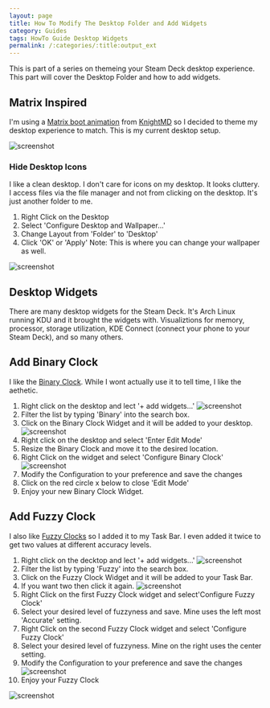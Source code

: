 ```yaml
---
layout: page
title: How To Modify The Desktop Folder and Add Widgets
category: Guides
tags: HowTo Guide Desktop Widgets
permalink: /:categories/:title:output_ext
---
```


This is part of a series on themeing your Steam Deck desktop experience.  This part will cover the Desktop Folder and how to add widgets.

## Matrix Inspired

I'm using a [Matrix boot animation](https://steamdeckrepo.com/post/PBVwP/the_matrix_intro_by_knightmd) from [KnightMD](https://steamdeckrepo.com/user/71) so I decided to theme my desktop experience to match.  This is my current desktop setup.

![screenshot](../media/desktop_matrix.png)  

### Hide Desktop Icons

I like a clean desktop.  I don't care for icons on my desktop.  It looks cluttery.   I access files via the file manager and not from clicking on the desktop.  It's just another folder to me.

1. Right Click on the Desktop
2. Select 'Configure Desktop and Wallpaper...'
3. Change Layout from 'Folder' to 'Desktop'
4. Click 'OK' or 'Apply'
Note: This is where you can change your wallpaper as well.

![screenshot](../media/desktop_folder.png)  

## Desktop Widgets

There are many desktop widgets for the Steam Deck.  It's Arch Linux running KDU and it brought the widgets with.  Visualiztions for memory, processor, storage utilization, KDE Connect (connect your phone to your Steam Deck), and so many others.

## Add Binary Clock

I like the [Binary Clock](https://en.wikipedia.org/wiki/Binary_clock).  While I wont actually use it to tell time, I like the aethetic.

1. Right click on the desktop and lect '+ add widgets...'
![screenshot](../media/add_widget_desktop.png)
2. Filter the list by typing 'Binary' into the search box.
3. Click on the Binary Clock Widget and it will be added to your desktop.
![screenshot](../media/widget_binary_clock.png)  
4. Right click on the desktop and select 'Enter Edit Mode'
5. Resize the Binary Clock and move it to the desired location.
6. Right Click on the widget and select 'Configure Binary Clock'
![screenshot](../media/widget_binary_clock_resize.png)
7. Modify the Configuration to your preference and save the changes
8. Click on the red circle x below to close 'Edit Mode'
9. Enjoy your new Binary Clock Widget.

## Add Fuzzy Clock

I also like [Fuzzy Clocks](https://en.wikipedia.org/wiki/Fuzzy_logic) so I added it to my Task Bar.  I even added it twice to get two values at different accuracy levels.

1. Right click on the decktop and lect '+ add widgets...'
![screenshot](../media/add_widget_taskbar.png)
2. Filter the list by typing 'Fuzzy' into the search box.
3. Click on the Fuzzy Clock Widget and it will be added to your Task Bar.
4. If you want two then click it again.
![screenshot](../media/widget_fuzzy_clock.png)  
5. Right Click on the first Fuzzy Clock widget and select'Configure Fuzzy Clock'
6. Select your desired level of fuzzyness and save.
Mine uses the left most 'Accurate' setting.
7. Right Click on the second Fuzzy Clock widget and select 'Configure Fuzzy Clock'
8. Select your desired level of fuzzyness.
Mine on the right uses the center setting.
9. Modify the Configuration to your preference and save the changes
![screenshot](../media/widget_fuzzy_clock_config.png)
10. Enjoy your Fuzzy Clock

![screenshot](../media/desktop_matrix.png)  
